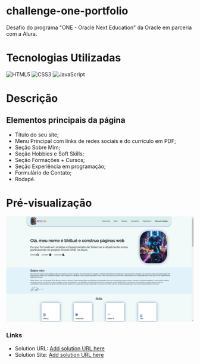 # challenge-one-portfolio
  Desafio do programa "ONE - Oracle Next Education" da Oracle em parceria com a Alura.

# Tecnologias Utilizadas
![HTML5](https://img.shields.io/badge/HTML-000?style=for-the-badge&logo=html5&logoColor=30A3DC)
![CSS3](https://img.shields.io/badge/CSS3-000?style=for-the-badge&logo=css3&logoColor=E94D5F)
![JavaScript](https://img.shields.io/badge/JavaScript-000?style=for-the-badge&logo=javascript&logoColor=30A3DC)

# Descrição
## Elementos principais da página
- Título do seu site;
- Menu Principal com links de redes sociais e do currículo em PDF;
- Seção Sobre Mim;
- Seção Hobbies e Soft Skills;
- Seção Formações + Cursos;
- Seção Experiência em programação;
- Formulário de Contato;
- Rodapé.

# Pré-visualização
![alt text](portfolio.jpg)

### Links

- Solution URL: [Add solution URL here](https://github.com/Shillue/challenge-portfolio-shillue.git)
- Solution Site: [Add solution URL here](https://shillue.github.io/challenge-portfolio-shillue/)
